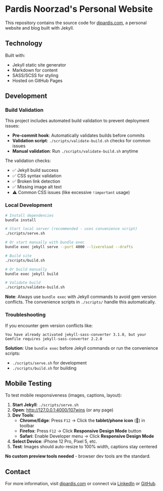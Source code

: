 # Pardis Noorzad's Personal Website

This repository contains the source code for [djpardis.com](https://djpardis.com), a personal website and blog built with Jekyll.

## Technology

Built with:
- Jekyll static site generator
- Markdown for content
- SASS/SCSS for styling
- Hosted on GitHub Pages

## Development

### Build Validation

This project includes automated build validation to prevent deployment issues:

- **Pre-commit hook**: Automatically validates builds before commits
- **Validation script**: `./scripts/validate-build.sh` checks for common issues
- **Manual validation**: Run `./scripts/validate-build.sh` anytime

The validation checks:
- ✅ Jekyll build success
- ✅ CSS syntax validation
- ✅ Broken link detection
- ✅ Missing image alt text
- ⚠️ Common CSS issues (like excessive `!important` usage)

### Local Development

```bash
# Install dependencies
bundle install

# Start local server (recommended - uses convenience script)
./scripts/serve.sh

# Or start manually with bundle exec
bundle exec jekyll serve --port 4000 --livereload --drafts

# Build site
./scripts/build.sh

# Or build manually
bundle exec jekyll build

# Validate build
./scripts/validate-build.sh
```

**Note**: Always use `bundle exec` with Jekyll commands to avoid gem version conflicts. The convenience scripts in `./scripts/` handle this automatically.

### Troubleshooting

If you encounter gem version conflicts like:
```
You have already activated jekyll-sass-converter 3.1.0, but your Gemfile requires jekyll-sass-converter 2.2.0
```

**Solution**: Use `bundle exec` before Jekyll commands or run the convenience scripts:
- `./scripts/serve.sh` for development
- `./scripts/build.sh` for building

## Mobile Testing

To test mobile responsiveness (images, captions, layout):

1. **Start Jekyll**: `./scripts/serve.sh`
2. **Open**: http://127.0.0.1:4000/107wins (or any page)
3. **Dev Tools**: 
   - **Chrome/Edge**: Press `F12` → Click the **tablet/phone icon** (📱) in toolbar
   - **Firefox**: Press `F12` → Click **Responsive Design Mode** button
   - **Safari**: Enable Developer menu → Click **Responsive Design Mode**
4. **Select Device**: iPhone 12 Pro, Pixel 5, etc.
5. **Test**: Images should auto-resize to 100% width, captions stay centered

**No custom preview tools needed** - browser dev tools are the standard.

## Contact

For more information, visit [djpardis.com](https://djpardis.com) or connect via [LinkedIn](https://www.linkedin.com/in/djpardis) or [GitHub](https://github.com/djpardis).
